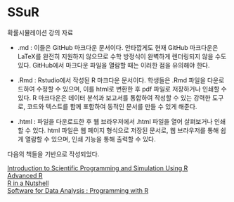 # SSuR

확률시뮬레이션 강의 자료

* .md : 이들은 GitHub 마크다운 문서이다. 안타깝게도 현재 GitHub 마크다운은 LaTeX를 완전히 지원하지 않으므로 수학 방정식이 완벽하게 렌더링되지 않을 수도 있다. GitHub에서 마크다운 파일을 열람할 때는 이러한 점을 유의해야 한다.

* .Rmd : Rstudio에서 작성된 R 마크다운 문서이다. 학생들은 .Rmd 파일을 다운로드하여 수정할 수 있으며, 이를 html로 변환한 후 pdf 파일로 저장하거나 인쇄할 수 있다. R 마크다운은 데이터 분석과 보고서를 통합하여 작성할 수 있는 강력한 도구로, 코드와 텍스트를 함께 포함하여 동적인 문서를 만들 수 있게 해준다.

* .html : 파일을 다운로드한 후 웹 브라우저에서 .html 파일을 열어 살펴보거나 인쇄할 수 있다. html 파일은 웹 페이지 형식으로 저장된 문서로, 웹 브라우저를 통해 쉽게 열람할 수 있으며, 인쇄 기능을 통해 출력할 수 있다. 

다음의 책들을 기반으로 작성되었다.

[Introduction to Scientific Programming and Simulation Using R](https://www.amazon.com/Introduction-Scientific-Programming-Simulation-Chapman/dp/1420068725)  
[Advanced R](https://www.amazon.com/Advanced-Chapman-Hall-Hadley-Wickham/dp/1466586966)  
[R in a Nutshell](https://www.amazon.com/R-Nutshell-Desktop-Quick-Reference/dp/144931208X)  
[Software for Data Analysis : Programming with R](https://www.amazon.com/Software-Data-Analysis-Programming-Statistics/dp/0387759352)


